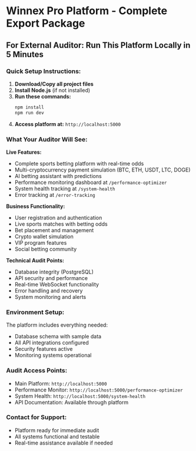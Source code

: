 # Winnex Pro Platform - Complete Export Package

## For External Auditor: Run This Platform Locally in 5 Minutes

### Quick Setup Instructions:

1. **Download/Copy all project files**
2. **Install Node.js** (if not installed)
3. **Run these commands:**
   ```bash
   npm install
   npm run dev
   ```
4. **Access platform at:** `http://localhost:5000`

### What Your Auditor Will See:

**Live Features:**
- Complete sports betting platform with real-time odds
- Multi-cryptocurrency payment simulation (BTC, ETH, USDT, LTC, DOGE)
- AI betting assistant with predictions
- Performance monitoring dashboard at `/performance-optimizer`
- System health tracking at `/system-health`
- Error tracking at `/error-tracking`

**Business Functionality:**
- User registration and authentication
- Live sports matches with betting odds
- Bet placement and management
- Crypto wallet simulation
- VIP program features
- Social betting community

**Technical Audit Points:**
- Database integrity (PostgreSQL)
- API security and performance
- Real-time WebSocket functionality
- Error handling and recovery
- System monitoring and alerts

### Environment Setup:
The platform includes everything needed:
- Database schema with sample data
- All API integrations configured
- Security features active
- Monitoring systems operational

### Audit Access Points:
- Main Platform: `http://localhost:5000`
- Performance Monitor: `http://localhost:5000/performance-optimizer`  
- System Health: `http://localhost:5000/system-health`
- API Documentation: Available through platform

### Contact for Support:
- Platform ready for immediate audit
- All systems functional and testable
- Real-time assistance available if needed